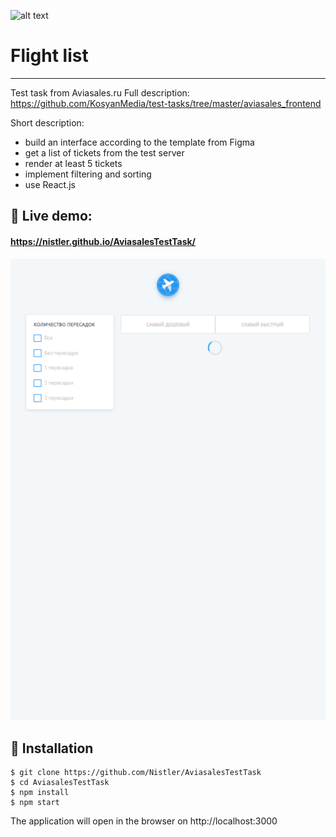 ![alt text](https://img.shields.io/badge/coverage-94%25-brightgreen "code coverage")

# Flight list

---

Test task from Aviasales.ru
Full description: https://github.com/KosyanMedia/test-tasks/tree/master/aviasales_frontend

Short description:

- build an interface according to the template from Figma
- get a list of tickets from the test server
- render at least 5 tickets
- implement filtering and sorting
- use React.js

## 🔴 Live demo:

#### https://nistler.github.io/AviasalesTestTask/

![alt text](https://github.com/Nistler/AviasalesTestTask/blob/master/demo.gif?raw=true "Flight list demo")

## 🚀 Installation

```
$ git clone https://github.com/Nistler/AviasalesTestTask
$ cd AviasalesTestTask
$ npm install
$ npm start
```

The application will open in the browser on http://localhost:3000
